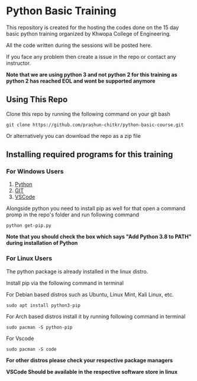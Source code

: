 # Python Basic Training


This repository is created for the hosting the codes done on the 15 day basic python training organized by Khwopa College of Engineering.


All the code written during the sessions will be posted here.


If you face any problem then create a issue in the repo or contact any instructor.


**Note that we are using python 3 and not python 2 for this training as python 2 has reached EOL and wont be supported anymore**


## Using This Repo


Clone this repo by running the following command on your git bash

`git clone https://github.com/prashun-chitkr/python-basic-course.git`


Or alternatively you can download the repo as a zip file


## Installing required programs for this training

### For Windows Users


1. [Python](https://www.python.org/downloads/)
2. [GIT](https://git-scm.com/download/win)
3. [VSCode](https://code.visualstudio.com/download)


Alongside python you need to install pip as well for that open a command promp in the repo's folder and run following command


`python get-pip.py`


**Note that you should check the box which says "Add Python 3.8 to PATH" during installation of Python**

### For Linux Users


The python package is already installed in the linux distro. 


Install pip via the following command in terminal

For Debian based distros such as Ubuntu, Linux Mint, Kali Linux, etc.


`sudo apt install python3-pip`


For Arch based distros install it by running following command in terminal


`sudo pacman -S python-pip`

For Vscode

`sudo pacman -S code`


**For other distros please check your respective package managers**


**VSCode Should be available in the respective software store in linux**
